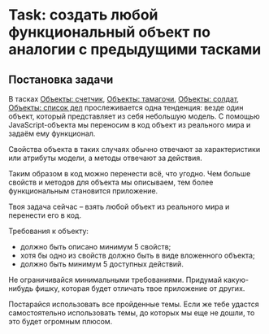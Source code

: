 # Task: создать любой функциональный объект по аналогии с предыдущими тасками

## Постановка задачи

В тасках [Объекты: счетчик](https://github.com/intocode/js-objects-counter), [Объекты: тамагочи](https://github.com/intocode/js-objects-tamagotchi), [Объекты: солдат](https://github.com/intocode/js-objects-soldier), [Объекты: список дел](https://github.com/intocode/js-objects-todolist) прослеживается одна тенденция: везде один объект, который представляет из себя небольшую модель. С помощью JavaScript-объекта мы переносим в код объект из реального мира и задаём ему функционал.

Свойства объекта в таких случаях обычно отвечают за характеристики или атрибуты модели, а методы отвечают за действия.

Таким образом в код можно перенести всё, что угодно. Чем больше свойств и методов для объекта мы описываем, тем более функциональным становится приложение.

Твоя задача сейчас – взять любой объект из реального мира и перенести его в код.

Требования к объекту:

- должно быть описано минимум 5 свойств;
- хотя бы одно из свойств должно быть в виде вложенного объекта;
- должно быть минимум 5 доступных действий.

Не ограничивайся минимальными требованиями. Придумай какую-нибудь фишку, которая будет отличать твое приложение от других.

Постарайся использовать все пройденные темы. Если же тебе удастся самостоятельно использовать темы, до которых мы еще не дошли, то это будет огромным плюсом.
